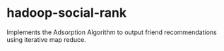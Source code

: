 # hadoop-social-rank
Implements the Adsorption Algorithm to output friend recommendations using iterative map reduce. 
